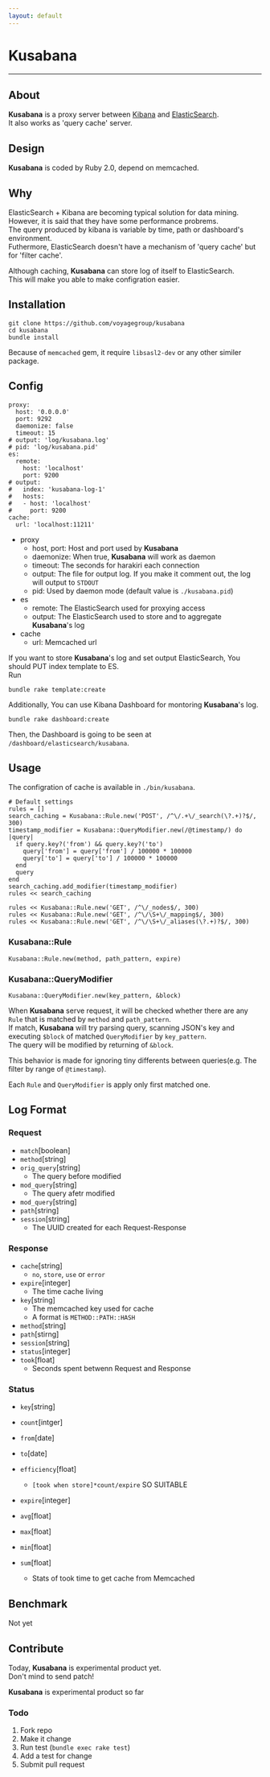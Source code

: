 ```yaml
---
layout: default
---
```

# **Kusabana**
---------------

About
-----
**Kusabana** is a proxy server between [Kibana](http://www.elasticsearch.org/overview/kibana/) and [ElasticSearch](http://www.elasticsearch.org/overview/elasticsearch).  
It also works as 'query cache' server.  

Design
------
**Kusabana** is coded by Ruby 2.0, depend on memcached.

Why
---
ElasticSearch + Kibana are becoming typical solution for data mining.  
However, it is said that they have some performance probrems.  
The query produced by kibana is variable by time, path or dashboard's environment.  
Futhermore, ElasticSearch doesn't have a mechanism of 'query cache' but for 'filter cache'.

Although caching, **Kusabana** can store log of itself to ElasticSearch.  
This will make you able to make configration easier.

Installation
------------

    git clone https://github.com/voyagegroup/kusabana
    cd kusabana
    bundle install

Because of `memcached` gem, it require `libsasl2-dev` or any other similer package.

Config
------

    proxy:
      host: '0.0.0.0'
      port: 9292
      daemonize: false
      timeout: 15
    # output: 'log/kusabana.log' 
    # pid: 'log/kusabana.pid'
    es:
      remote:
        host: 'localhost'
        port: 9200
    # output:
    #   index: 'kusabana-log-1'
    #   hosts:
    #   - host: 'localhost'
    #     port: 9200
    cache:
      url: 'localhost:11211'

* proxy
  - host, port: Host and port used by **Kusabana**
  - daemonize: When true, **Kusabana** will work as daemon
  - timeout: The seconds for harakiri each connection
  - output: The file for output log. If you make it comment out, the log will output to `STDOUT`
  - pid: Used by daemon mode (default value is `./kusabana.pid`)
* es
  - remote: The ElasticSearch used for proxying access
  - output: The ElasticSearch used to store and to aggregate **Kusabana**'s log
* cache
  - url: Memcached url

If you want to store **Kusabana**'s log and set output ElasticSearch, You should PUT index template to ES.  
Run

    bundle rake template:create

Additionally, You can use Kibana Dashboard for montoring **Kusabana**'s log.

    bundle rake dashboard:create

Then, the Dashboard is going to be seen at `/dashboard/elasticsearch/kusabana`.

Usage
-----

The configration of cache is available in `./bin/kusabana`.

    # Default settings
    rules = []
    search_caching = Kusabana::Rule.new('POST', /^\/.+\/_search(\?.+)?$/, 300)
    timestamp_modifier = Kusabana::QueryModifier.new(/@timestamp/) do |query|
      if query.key?('from') && query.key?('to')
        query['from'] = query['from'] / 100000 * 100000
        query['to'] = query['to'] / 100000 * 100000
      end
      query
    end
    search_caching.add_modifier(timestamp_modifier)
    rules << search_caching

    rules << Kusabana::Rule.new('GET', /^\/_nodes$/, 300)
    rules << Kusabana::Rule.new('GET', /^\/\S+\/_mapping$/, 300)
    rules << Kusabana::Rule.new('GET', /^\/\S+\/_aliases(\?.+)?$/, 300)

### Kusabana::Rule

    Kusabana::Rule.new(method, path_pattern, expire)

### Kusabana::QueryModifier

    Kusabana::QueryModifier.new(key_pattern, &block)

When **Kusabana** serve request, it will be checked whether there are any `Rule` that is matched by `method` and `path_pattern`.  
If match, **Kusabana** will try parsing query, scanning JSON's key and executing `$block` of matched `QueryModifier` by `key_pattern`.  
The query will be modified by returning of `&block`.

This behavior is made for ignoring tiny differents between queries(e.g. The filter by range of `@timestamp`).

Each `Rule` and `QueryModifier` is apply only first matched one.

Log Format
----------

### Request

* `match`[boolean]
* `method`[string]
* `orig_query`[string]
  - The query before modified
* `mod_query`[string]
  - The query afetr modified
* `mod_query`[string]
* `path`[string]
* `session`[string]
  - The UUID created for each Request-Response

### Response

* `cache`[string]
  - `no`, `store`, `use` or `error`
* `expire`[integer]
  - The time cache living
* `key`[string]
  - The memcached key used for cache
  - A format is `METHOD::PATH::HASH`
* `method`[string]
* `path`[stirng]
* `session`[string]
* `status`[integer]
* `took`[float]
  - Seconds spent betwenn Request and Response

### Status

* `key`[string]
* `count`[intger]
* `from`[date]
* `to`[date]
* `efficiency`[float]
  - `[took when store]*count/expire` SO SUITABLE
* `expire`[integer]

* `avg`[float]
* `max`[float]
* `min`[float]
* `sum`[float]
  - Stats of took time to get cache from Memcached

Benchmark
---------

Not yet

Contribute
----------

Today, **Kusabana** is experimental product yet.  
Don't mind to send patch!

 **Kusabana** is experimental product so far

### Todo
1. Fork repo
2. Make it change
3. Run test (`bundle exec rake test`)
4. Add a test for change
5. Submit pull request
